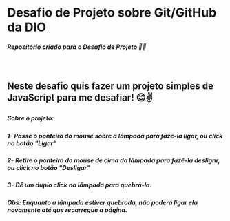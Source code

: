 # Desafio de Projeto sobre Git/GitHub da DIO 
##### Repositório criado para o Desafio de Projeto :man_technologist:
</br>

## Neste desafio quis fazer um projeto simples de JavaScript para me desafiar! :blush::v:

##### Sobre o projeto:
##### 1- Passe o ponteiro do mouse sobre a lâmpada para fazê-la ligar, ou click no botão "Ligar"
##### 2- Retire o ponteiro do mouse de cima da lâmpada para fazê-la desligar, ou click no botão "Desligar"
##### 3- Dê um duplo click na lâmpada para quebrá-la.
##### Obs: Enquanto a lâmpada estiver quebrada, não poderá ligar ela novamente até que recarregue a página.
